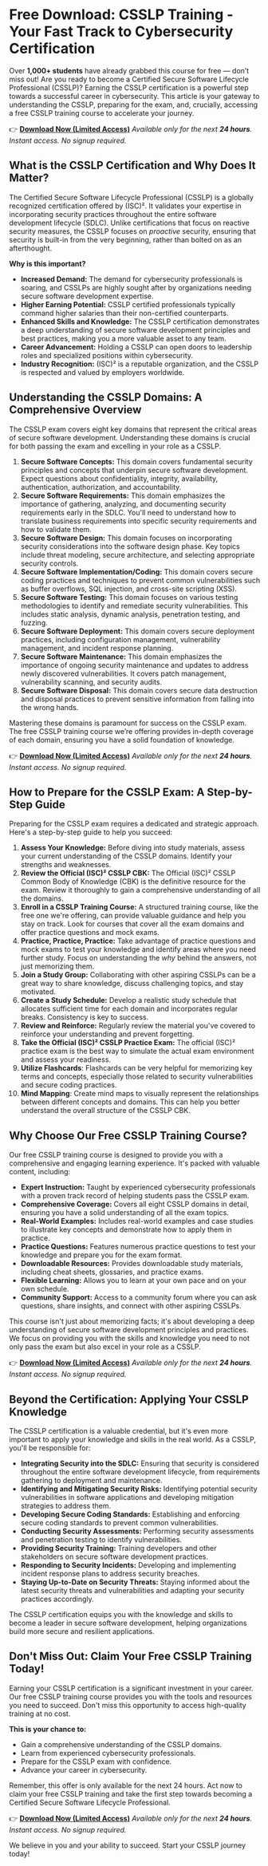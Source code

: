 # Free Download: CSSLP Training - Your Fast Track to Cybersecurity Certification

Over **1,000+ students** have already grabbed this course for free — don’t miss out!
Are you ready to become a Certified Secure Software Lifecycle Professional (CSSLP)? Earning the CSSLP certification is a powerful step towards a successful career in cybersecurity. This article is your gateway to understanding the CSSLP, preparing for the exam, and, crucially, accessing a free CSSLP training course to accelerate your journey.

👉 [**Download Now (Limited Access)**](https://udemywork.com/csslp-training)
_Available only for the next **24 hours**. Instant access. No signup required._

## What is the CSSLP Certification and Why Does It Matter?

The Certified Secure Software Lifecycle Professional (CSSLP) is a globally recognized certification offered by (ISC)². It validates your expertise in incorporating security practices throughout the entire software development lifecycle (SDLC). Unlike certifications that focus on reactive security measures, the CSSLP focuses on *proactive* security, ensuring that security is built-in from the very beginning, rather than bolted on as an afterthought.

**Why is this important?**

*   **Increased Demand:** The demand for cybersecurity professionals is soaring, and CSSLPs are highly sought after by organizations needing secure software development expertise.
*   **Higher Earning Potential:** CSSLP certified professionals typically command higher salaries than their non-certified counterparts.
*   **Enhanced Skills and Knowledge:** The CSSLP certification demonstrates a deep understanding of secure software development principles and best practices, making you a more valuable asset to any team.
*   **Career Advancement:** Holding a CSSLP can open doors to leadership roles and specialized positions within cybersecurity.
*   **Industry Recognition:** (ISC)² is a reputable organization, and the CSSLP is respected and valued by employers worldwide.

## Understanding the CSSLP Domains: A Comprehensive Overview

The CSSLP exam covers eight key domains that represent the critical areas of secure software development. Understanding these domains is crucial for both passing the exam and excelling in your role as a CSSLP.

1.  **Secure Software Concepts:** This domain covers fundamental security principles and concepts that underpin secure software development. Expect questions about confidentiality, integrity, availability, authentication, authorization, and accountability.
2.  **Secure Software Requirements:** This domain emphasizes the importance of gathering, analyzing, and documenting security requirements early in the SDLC. You'll need to understand how to translate business requirements into specific security requirements and how to validate them.
3.  **Secure Software Design:** This domain focuses on incorporating security considerations into the software design phase. Key topics include threat modeling, secure architecture, and selecting appropriate security controls.
4.  **Secure Software Implementation/Coding:** This domain covers secure coding practices and techniques to prevent common vulnerabilities such as buffer overflows, SQL injection, and cross-site scripting (XSS).
5.  **Secure Software Testing:** This domain focuses on various testing methodologies to identify and remediate security vulnerabilities. This includes static analysis, dynamic analysis, penetration testing, and fuzzing.
6.  **Secure Software Deployment:** This domain covers secure deployment practices, including configuration management, vulnerability management, and incident response planning.
7.  **Secure Software Maintenance:** This domain emphasizes the importance of ongoing security maintenance and updates to address newly discovered vulnerabilities. It covers patch management, vulnerability scanning, and security audits.
8.  **Secure Software Disposal:** This domain covers secure data destruction and disposal practices to prevent sensitive information from falling into the wrong hands.

Mastering these domains is paramount for success on the CSSLP exam. The free CSSLP training course we’re offering provides in-depth coverage of each domain, ensuring you have a solid foundation of knowledge.

👉 [**Download Now (Limited Access)**](https://udemywork.com/csslp-training)
_Available only for the next **24 hours**. Instant access. No signup required._

## How to Prepare for the CSSLP Exam: A Step-by-Step Guide

Preparing for the CSSLP exam requires a dedicated and strategic approach. Here's a step-by-step guide to help you succeed:

1.  **Assess Your Knowledge:** Before diving into study materials, assess your current understanding of the CSSLP domains. Identify your strengths and weaknesses.
2.  **Review the Official (ISC)² CSSLP CBK:** The Official (ISC)² CSSLP Common Body of Knowledge (CBK) is the definitive resource for the exam. Review it thoroughly to gain a comprehensive understanding of all the domains.
3.  **Enroll in a CSSLP Training Course:** A structured training course, like the free one we're offering, can provide valuable guidance and help you stay on track. Look for courses that cover all the exam domains and offer practice questions and mock exams.
4.  **Practice, Practice, Practice:** Take advantage of practice questions and mock exams to test your knowledge and identify areas where you need further study. Focus on understanding the *why* behind the answers, not just memorizing them.
5.  **Join a Study Group:** Collaborating with other aspiring CSSLPs can be a great way to share knowledge, discuss challenging topics, and stay motivated.
6.  **Create a Study Schedule:** Develop a realistic study schedule that allocates sufficient time for each domain and incorporates regular breaks. Consistency is key to success.
7.  **Review and Reinforce:** Regularly review the material you've covered to reinforce your understanding and prevent forgetting.
8.  **Take the Official (ISC)² CSSLP Practice Exam:** The official (ISC)² practice exam is the best way to simulate the actual exam environment and assess your readiness.
9. **Utilize Flashcards**: Flashcards can be very helpful for memorizing key terms and concepts, especially those related to security vulnerabilities and secure coding practices.
10. **Mind Mapping**: Create mind maps to visually represent the relationships between different concepts and domains. This can help you better understand the overall structure of the CSSLP CBK.

## Why Choose Our Free CSSLP Training Course?

Our free CSSLP training course is designed to provide you with a comprehensive and engaging learning experience. It's packed with valuable content, including:

*   **Expert Instruction:** Taught by experienced cybersecurity professionals with a proven track record of helping students pass the CSSLP exam.
*   **Comprehensive Coverage:** Covers all eight CSSLP domains in detail, ensuring you have a solid understanding of all the exam topics.
*   **Real-World Examples:** Includes real-world examples and case studies to illustrate key concepts and demonstrate how to apply them in practice.
*   **Practice Questions:** Features numerous practice questions to test your knowledge and prepare you for the exam format.
*   **Downloadable Resources:** Provides downloadable study materials, including cheat sheets, glossaries, and practice exams.
*   **Flexible Learning:** Allows you to learn at your own pace and on your own schedule.
*   **Community Support:** Access to a community forum where you can ask questions, share insights, and connect with other aspiring CSSLPs.

This course isn't just about memorizing facts; it's about developing a deep understanding of secure software development principles and practices. We focus on providing you with the skills and knowledge you need to not only pass the exam but also excel in your role as a CSSLP.

👉 [**Download Now (Limited Access)**](https://udemywork.com/csslp-training)
_Available only for the next **24 hours**. Instant access. No signup required._

## Beyond the Certification: Applying Your CSSLP Knowledge

The CSSLP certification is a valuable credential, but it's even more important to apply your knowledge and skills in the real world. As a CSSLP, you'll be responsible for:

*   **Integrating Security into the SDLC:** Ensuring that security is considered throughout the entire software development lifecycle, from requirements gathering to deployment and maintenance.
*   **Identifying and Mitigating Security Risks:** Identifying potential security vulnerabilities in software applications and developing mitigation strategies to address them.
*   **Developing Secure Coding Standards:** Establishing and enforcing secure coding standards to prevent common vulnerabilities.
*   **Conducting Security Assessments:** Performing security assessments and penetration testing to identify vulnerabilities.
*   **Providing Security Training:** Training developers and other stakeholders on secure software development practices.
*   **Responding to Security Incidents:** Developing and implementing incident response plans to address security breaches.
*   **Staying Up-to-Date on Security Threats:** Staying informed about the latest security threats and vulnerabilities and adapting your security practices accordingly.

The CSSLP certification equips you with the knowledge and skills to become a leader in secure software development, helping organizations build more secure and resilient applications.

## Don't Miss Out: Claim Your Free CSSLP Training Today!

Earning your CSSLP certification is a significant investment in your career. Our free CSSLP training course provides you with the tools and resources you need to succeed. Don't miss this opportunity to access high-quality training at no cost.

**This is your chance to:**

*   Gain a comprehensive understanding of the CSSLP domains.
*   Learn from experienced cybersecurity professionals.
*   Prepare for the CSSLP exam with confidence.
*   Advance your career in cybersecurity.

Remember, this offer is only available for the next 24 hours. Act now to claim your free CSSLP training and take the first step towards becoming a Certified Secure Software Lifecycle Professional.

👉 [**Download Now (Limited Access)**](https://udemywork.com/csslp-training)
_Available only for the next **24 hours**. Instant access. No signup required._

We believe in you and your ability to succeed. Start your CSSLP journey today!
